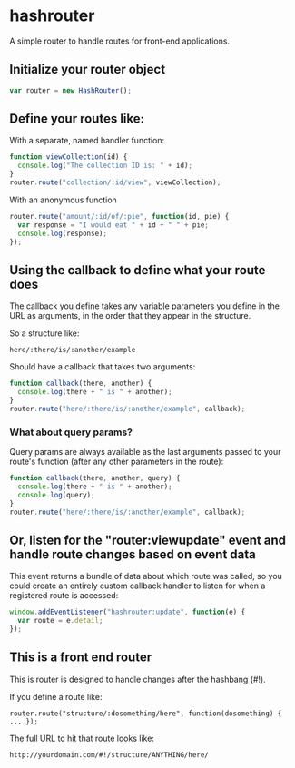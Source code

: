# hashrouter

A simple router to handle routes for front-end applications.

## Initialize your router object

```javascript
var router = new HashRouter();
```

## Define your routes like:

With a separate, named handler function:

```javascript
function viewCollection(id) {
  console.log("The collection ID is: " + id);
}
router.route("collection/:id/view", viewCollection);
```

With an anonymous function 

```javascript
router.route("amount/:id/of/:pie", function(id, pie) {
  var response = "I would eat " + id + " " + pie;
  console.log(response);
});
```

## Using the callback to define what your route does

The callback you define takes any variable parameters you define in the URL as arguments, in the order that they appear in the structure. 

So a structure like:

`here/:there/is/:another/example`

Should have a callback that takes two arguments: 

```javascript
function callback(there, another) { 
  console.log(there + " is " + another); 
}
router.route("here/:there/is/:another/example", callback);
```

### What about query params?

Query params are always available as the last arguments passed to your route's function (after any other parameters in the route):

```javascript
function callback(there, another, query) { 
  console.log(there + " is " + another);
  console.log(query);
}
router.route("here/:there/is/:another/example", callback);
```

## Or, listen for the "router:viewupdate" event and handle route changes based on event data

This event returns a bundle of data about which route was called, so you could create an entirely custom callback handler to listen for when a registered route is accessed:

```javascript
window.addEventListener("hashrouter:update", function(e) {
  var route = e.detail;
});
```

## This is a front end router

This is router is designed to handle changes after the hashbang (#!).  

If you define a route like:

`router.route("structure/:dosomething/here", function(dosomething) { ... });`

The full URL to hit that route looks like:

`http://yourdomain.com/#!/structure/ANYTHING/here/`

